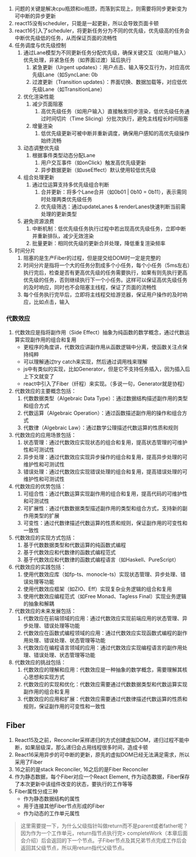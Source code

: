 1. 问题的关键是解决cpu瓶颈和io瓶颈，而落到实现上，则需要将同步更新变为可中断的异步更新
2. react15没有scheduler，只能是一起更新，所以会导致页面卡顿
3. react16引入了scheduler，将更新任务分为不同的优先级，优先级高的任务会中断优先级低的任务，从而保证页面的流畅性
4. 任务调度与优先级控制
    1. 通过Lane模型为不同更新任务分配优先级，确保关键交互（如用户输入）优先处理，非紧急任务（如界面过渡）延后执行
        1. 紧急更新（Urgent updates）：用户点击、输入等交互行为，对应高优先级Lane（如SyncLane: 0b
        2. 过渡更新（Transition updates）：界面切换、数据加载等，对应低优先级Lane（如TransitionLane）
    2. 优化渲染性能
        1. 减少页面阻塞
            1. 高优先级任务（如用户输入）直接触发同步渲染，低优先级任务通过时间切片（Time Slicing）分批次执行，避免主线程长时间阻塞
        2. 增量渲染
            1. 低优先级更新可被中断并重新调度，确保用户感知的高优先级操作始终流畅
    3. 动态调整优先级
        1. 根据事件类型动态分配Lane
            1. 用户交互事件（如onClick）触发高优先级更新
            2. 异步数据更新（如useEffect）默认使用较低优先级
    4. 组合处理更新
        1. 通过位运算支持多优先级组合判断
            1. 合并更新：将多个Lane合并（如0b01 | 0b10 = 0b11），表示需同时处理两类优先级任务
            2. 优先级筛选：通过updateLanes & renderLanes快速判断当前需处理的更新类型
    5. 避免资源浪费
        1. 中断机制：低优先级任务执行过程中若出现高优先级任务，立即中断并重新排队，减少无效渲染
        2. 批量更新：相同优先级的更新合并处理，降低重复渲染频率
5. 时间分片
    1. 阻塞的是生产Fiber的过程，但是提交给DOM时一定是完整的
    2. 时间分片是指将一个大的任务分割成多个小任务，每个小任务（5ms左右）执行完后，检查是否有更高优先级的任务需要执行，如果有则先执行更高优先级的任务，否则继续执行下一个小任务。这样可以保证高优先级任务的及时响应，同时也不会阻塞主线程，保证了页面的流畅性
    3. 每个任务执行完毕后，立即将主线程交给游览器，保证用户操作的及时响应，比如点击，输入

### 代数效应
1. 代数效应是指将副作用（Side Effect）抽象为纯函数的数学概念，通过代数运算实现副作用的组合和复用
    + 更程序的角度讲，代数效应讲副作用从函数逻辑中分离，使函数关注点保持纯粹
    + 可以理解通过try catch来实现，然后通过调用栈来理解
    + js中有类似的实现，比如Generator，但是它不支持任务插入，因为插入后上下文就变了
    + react中引入了Fiber（纤程）来实现。（多说一句，Generator就是协程）
3. 代数效应的主要概念包括：
    1. 代数数据类型（Algebraic Data Type）：通过数据结构描述副作用的类型和组合方式
    2. 代数运算（Algebraic Operation）：通过函数描述副作用的操作和组合方式
    3. 代数律（Algebraic Law）：通过数学公理描述代数运算的性质和规则
4. 代数效应的应用场景包括：
    1. 状态管理：通过代数效应实现状态的组合和复用，提高状态管理的可维护性和可测试性
    2. 异步处理：通过代数效应实现异步操作的组合和复用，提高异步处理的可维护性和可测试性
    3. 错误处理：通过代数效应实现错误处理的组合和复用，提高错误处理的可维护性和可测试性
5. 代数效应的优势包括：
    1. 可组合性：通过代数运算实现副作用的组合和复用，提高代码的可维护性和可测试性
    2. 可扩展性：通过代数数据类型描述副作用的类型和组合方式，支持新的副作用类型的扩展
    3. 可变性：通过代数律描述代数运算的性质和规则，保证副作用的可变性和一致性
6. 代数效应的实现方式包括：
    1. 基于代数数据类型和代数运算的纯函数式编程
    2. 基于代数效应和代数律的函数式编程范式
    3. 基于代数效应和代数律的函数式编程语言（如Haskell、PureScript）
7. 代数效应的实践包括：
    1. 使用代数效应库（如fp-ts、monocle-ts）实现状态管理、异步处理、错误处理等功能
    2. 使用代数效应框架（如ZIO、Eff）实现复杂业务逻辑的组合和复用
    3. 使用代数效应编程范式（如Free Monad、Tagless Final）实现业务逻辑的抽象和解耦
8. 代数效应的未来发展包括：
    1. 代数效应在前端领域的应用：通过代数效应实现前端应用的状态管理、异步处理、错误处理等功能
    2. 代数效应在函数式编程领域的应用：通过代数效应实现函数式编程的副作用处理、错误处理、状态管理等功能
    3. 代数效应在编程语言领域的应用：通过代数效应实现编程语言的副作用处理、错误处理、状态管理等功能
9. 代数效应的挑战包括：
    1. 代数效应的理解和应用：代数效应是一种抽象的数学概念，需要理解其核心思想和实现方式
    2. 代数效应的实现和优化：代数效应需要通过代数数据类型和代数运算实现副作用的组合和复用
    3. 代数效应的应用和扩展：代数效应需要通过代数律描述代数运算的性质和规则，保证副作用的可变性和一致性

## Fiber
1. React15及之前，Reconciler采样递归的方式创建虚拟DOM，递归过程不能中断，如果层级深，那么递归会占用线程很多时间，造成卡顿
2. React16采用异步的可中断的更新，原先的虚拟DOM已经无法满足需求，所以采用了Fiber
3. 16之前的是stack Reconciler, 16之后的是Fiber Reconciler
4. 作为静态数据，每个Fiber对应一个React Element, 作为动态数据，Fiber保存了本次更新中该组件改变的状态，要执行的工作等等
5. Fiber属性分成三种
    + 作为静态数据结构的属性
    + 用于连接其他Fiber节点形成的Fiber
    + 作为动态的工作单元属性



> 这里需要提一下，为什么父级指针叫做return而不是parent或者father呢？因为作为一个工作单元，return指节点执行完> completeWork（本章后面会介绍）后会返回的下一个节点。子Fiber节点及其兄弟节点完成工作后会返回其父级节点，所以用return指代父级节点。